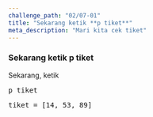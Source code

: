 ```yaml
---
challenge_path: "02/07-01"
title: "Sekarang ketik **p tiket**"
meta_description: "Mari kita cek tiket"
---
```


### Sekarang ketik **p tiket**

Sekarang, ketik

<pre>p tiket</pre>

<pre id="code-prefill">
tiket = [14, 53, 89]
</pre>